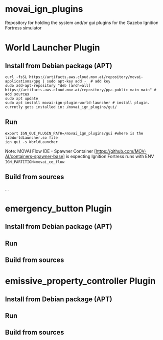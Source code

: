 # movai_ign_plugins
Repository for holding the system and/or gui plugins for the Gazebo Ignition Fortress  simulator

# World Launcher Plugin
## Install from Debian package (APT)

```
curl -fsSL https://artifacts.aws.cloud.mov.ai/repository/movai-applications/gpg | sudo apt-key add -  # add key
sudo add-apt-repository "deb [arch=all] https://artifacts.aws.cloud.mov.ai/repository/ppa-public main main" # add sources
sudo apt update
sudo apt install movai-ign-plugin-world-launcher # install plugin. currntly gets installed in: /movai_ign_plugins/gui/
```

## Run 
``` 
export IGN_GUI_PLUGIN_PATH=/movai_ign_plugins/gui #where is the libWorldLauncher.so file
ign gui -s WorldLauncher 
```

Note: MOVAI Flow IDE - Spawner Container [https://github.com/MOV-AI/containers-spawner-base] is expecting Ignition Fortress runs with ENV `IGN_PARTITION=movai_ce_flow`. 


## Build from sources

...

# emergency_button Plugin
## Install from Debian package (APT)
## Run 
## Build from sources

# emissive_property_controller  Plugin
## Install from Debian package (APT)
## Run 
## Build from sources
